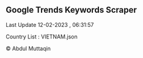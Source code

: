 

## Google Trends Keywords Scraper 
 
Last Update 12-02-2023 , 06:31:57

Country List :
VIETNAM.json



© Abdul Muttaqin 
